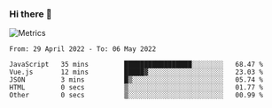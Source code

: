 ### Hi there 👋

![Metrics](https://github.com/radoapx/radoapx/blob/main/github-metrics.svg)

<!--START_SECTION:waka-->

```text
From: 29 April 2022 - To: 06 May 2022

JavaScript   35 mins         █████████████████░░░░░░░░   68.47 %
Vue.js       12 mins         █████▓░░░░░░░░░░░░░░░░░░░   23.03 %
JSON         3 mins          █▒░░░░░░░░░░░░░░░░░░░░░░░   05.74 %
HTML         0 secs          ▒░░░░░░░░░░░░░░░░░░░░░░░░   01.77 %
Other        0 secs          ▒░░░░░░░░░░░░░░░░░░░░░░░░   00.99 %
```

<!--END_SECTION:waka-->

<!--
**radoapx/radoapx** is a ✨ _special_ ✨ repository because its `README.md` (this file) appears on your GitHub profile.

Here are some ideas to get you started:

- 🔭 I’m currently working on ...
- 🌱 I’m currently learning ...
- 👯 I’m looking to collaborate on ...
- 🤔 I’m looking for help with ...
- 💬 Ask me about ...
- 📫 How to reach me: ...
- 😄 Pronouns: ...
- ⚡ Fun fact: ...
-->
